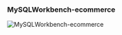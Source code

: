 ### MySQLWorkbench-ecommerce

![MySQLWorkbench-ecommerce](https://github.com/ariceliom/MySQLWorkbench-ecommerce/assets/89526853/41031722-724f-408a-b108-28795c2e7523)
